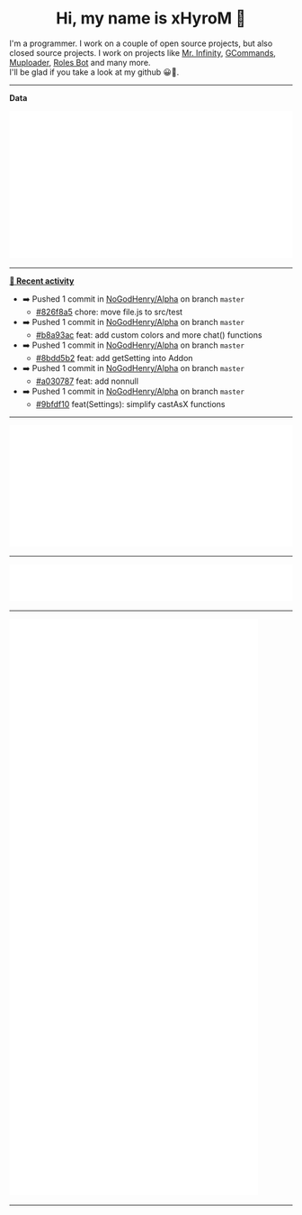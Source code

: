 <p align="center">
    <!-- <img src="https://avatars.githubusercontent.com/u/56601352" width="192" alt="hyro's pfp" /> -->
    <h1 align="center">Hi, my name is xHyroM 👋</h1>
</p>

I'm a programmer. I work on a couple of open source projects, but also closed source projects. I work on projects like [Mr. Infinity](https://discord.com/oauth2/authorize?client_id=720321585625694239&scope=bot%20applications.commands&permissions=8&redirect_uri=https://blobs.gq/imanager&prompt=consent&response_type=code), [GCommands](https://github.com/Garlic-Team/GCommands), [Muploader](https://github.com/xHyroM/Muploader), [Roles Bot](https://github.com/xHyroM/roles-bot) and many more.  
I'll be glad if you take a look at my github 😀👀.

___
**Data**

<img src="https://github.com/xHyroM/xHyroM/blob/master/.cache/base.svg">

___

**[📰 Recent activity](https://github.com/xHyroM)**
* ➡️ Pushed 1 commit in [NoGodHenry/Alpha](https://github.com/NoGodHenry/Alpha) on branch `master`
  * [#826f8a5](https://github.com/NoGodHenry/Alpha/commit/826f8a5) chore: move file.js to src/test
* ➡️ Pushed 1 commit in [NoGodHenry/Alpha](https://github.com/NoGodHenry/Alpha) on branch `master`
  * [#b8a93ac](https://github.com/NoGodHenry/Alpha/commit/b8a93ac) feat: add custom colors and more chat() functions
* ➡️ Pushed 1 commit in [NoGodHenry/Alpha](https://github.com/NoGodHenry/Alpha) on branch `master`
  * [#8bdd5b2](https://github.com/NoGodHenry/Alpha/commit/8bdd5b2) feat: add getSetting into Addon
* ➡️ Pushed 1 commit in [NoGodHenry/Alpha](https://github.com/NoGodHenry/Alpha) on branch `master`
  * [#a030787](https://github.com/NoGodHenry/Alpha/commit/a030787) feat: add nonnull
* ➡️ Pushed 1 commit in [NoGodHenry/Alpha](https://github.com/NoGodHenry/Alpha) on branch `master`
  * [#9bfdf10](https://github.com/NoGodHenry/Alpha/commit/9bfdf10) feat(Settings): simplify castAsX functions


___

<img src="https://github.com/xHyroM/xHyroM/blob/master/.cache/isocalendar.svg">

___

<img src="https://github.com/xHyroM/xHyroM/blob/master/.cache/languages.svg">

___

<img src="https://github.com/xHyroM/xHyroM/blob/master/.cache/achievements.svg">

___
